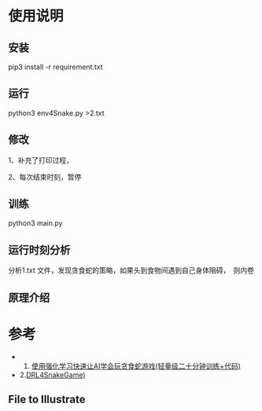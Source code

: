 # 使用说明

## 安装

pip3 install -r requirement.txt

## 运行

python3 env4Snake.py  >2.txt

## 修改

1、补充了打印过程，

2、每次结束时刻，暂停

## 训练

python3 main.py

## 运行时刻分析

分析1.txt 文件，发现贪食蛇的策略，如果头到食物间遇到自己身体阻碍，　则内卷

## 原理介绍

# 参考

+ 1. [使用强化学习快速让AI学会玩贪食蛇游戏(轻量级二十分钟训练+代码)](https://blog.csdn.net/weixin_43145941/article/details/118639211)
+ 2.[DRL4SnakeGame)](https://github.com/ZYunfeii/DRL4SnakeGame)

## File to Illustrate
